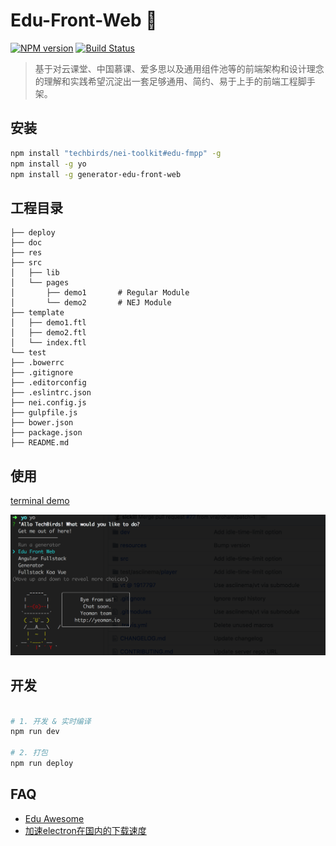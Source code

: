 
# Edu-Front-Web :dog:

 [![NPM version][npm-image]][npm-url] [![Build Status][travis-image]][travis-url]

> 基于对云课堂、中国慕课、爱多思以及通用组件池等的前端架构和设计理念的理解和实践希望沉淀出一套足够通用、简约、易于上手的前端工程脚手架。

## 安装

``` bash
npm install "techbirds/nei-toolkit#edu-fmpp" -g
npm install -g yo
npm install -g generator-edu-front-web
```

## 工程目录

```
├── deploy
├── doc
├── res
├── src
│   ├── lib
│   └── pages
│       ├── demo1       # Regular Module 
│       └── demo2       # NEJ Module
├── template
│   ├── demo1.ftl
│   ├── demo2.ftl
│   └── index.ftl
└── test
├── .bowerrc
├── .gitignore
├── .editorconfig
├── .eslintrc.json
├── nei.config.js
├── gulpfile.js
├── bower.json
├── package.json
├── README.md
```

## 使用

<a href="https://asciinema.org/a/VEUpB9cm1NB9muUItnfNgGUlT" target="_blank">terminal demo</a>

![path](./generators/app/templates/doc/images/screenshot.png)

## 开发

```bash

# 1. 开发 & 实时编译
npm run dev

# 2. 打包
npm run deploy

```

## FAQ

* [Edu Awesome](https://github.com/techbirds/edu-awesome)
* [加速electron在国内的下载速度](http://blog.tomyail.com/install-electron-slow-in-china/)

[npm-image]: https://badge.fury.io/js/generator-edu-front-web.svg
[npm-url]: https://npmjs.org/package/generator-edu-front-web
[travis-image]: https://travis-ci.org/techbirds/generator-edu-front-web.svg?branch=master
[travis-url]: https://travis-ci.org/techbirds/generator-edu-front-web
[daviddm-image]: https://david-dm.org/techbirds/generator-edu-front-web.svg?theme=shields.io
[daviddm-url]: https://david-dm.org/techbirds/generator-edu-front-web
[coveralls-image]: https://coveralls.io/repos/techbirds/generator-edu-front-web/badge.svg
[coveralls-url]: https://coveralls.io/r/techbirds/generator-edu-front-web